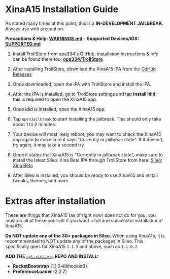 # XinaA15 Installation Guide
As stated many times at this point, this is a **IN-DEVELOPMENT JAILBREAK.** Always use with precaution.

**Precautions & Help:** [**WARNINGS.md**](WARNINGS.md) - **Supported Devices/iOS:** [**SUPPORTED.md**](SUPPORTED.md)

1. Install TrollStore from opa334's GitHub, installation instructions & info can be found there too: [**opa334/TrollStore**](https://github.com/opa334/TrollStore)

2. After installing TrollStore, download the XinaA15 IPA from the [GitHub Releases](https://github.com/jacksight/xina520_official_jailbreak/releases)

3. Once downloaded, open the IPA with TrollStore and install the IPA.

4. After the IPA is installed, go to TrollStore settings and tap **Install idid**, this is required to open the XinaA15 app.

5. Once idid is installed, open the XinaA15 app. 

6. Tap `openJailbreak` to start installing the jailbreak. This should only take about 1 to 2 minutes.

7. Your device will most likely reboot, you may want to check the XinaA15 app again to make sure it says "Currently in jailbreak state". If it doesn't, try again, it may take a second try.

8. Once it states that XinaA15 is "Currently in jailbreak state", make sure to install the latest Sileo: Xina Beta IPA through TrollStore from here: [Sileo: Xina Beta](https://github.com/Sileo/Sileo/releases)

9. After Sileo is installed, you should be ready to use XinaA15 and install tweaks, themes, and more.

# Extras after installation
These are things that XinaA15 (as of right now) does not do for you, you must do all of these yourself if you want a full and successful installation of XinaA15.

**Do NOT update any of the 30+ packages in Sileo.**
When using XinaA15, it is recommmended to NOT update any of the packages in Sileo. This specifically goes for XinaA15 `1.1.5` and above, such as `1.1.6.2`.

**ADD THE** [`apt.xina.vip`](https://apt.xina.vip) **REPO AND INSTALL:**
- **RocketBootstrap** (1.1.0~libhooker2)
- **PreferenceLoader** (2.2.7)
